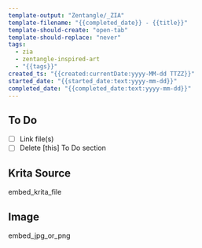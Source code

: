 ```yaml
---
template-output: "Zentangle/_ZIA"
template-filename: "{{completed_date}} - {{title}}"
template-should-create: "open-tab"
template-should-replace: "never"
tags: 
  - zia
  - zentangle-inspired-art
  - "{{tags}}"
created_ts: "{{created:currentDate:yyyy-MM-dd TTZZ}}"
started_date: "{{started_date:text:yyyy-mm-dd}}"
completed_date: "{{completed_date:text:yyyy-mm-dd}}"
---
```

## To Do 
- [ ] Link file(s)
- [ ] Delete [this] To Do section

## Krita Source
embed_krita_file

## Image
embed_jpg_or_png